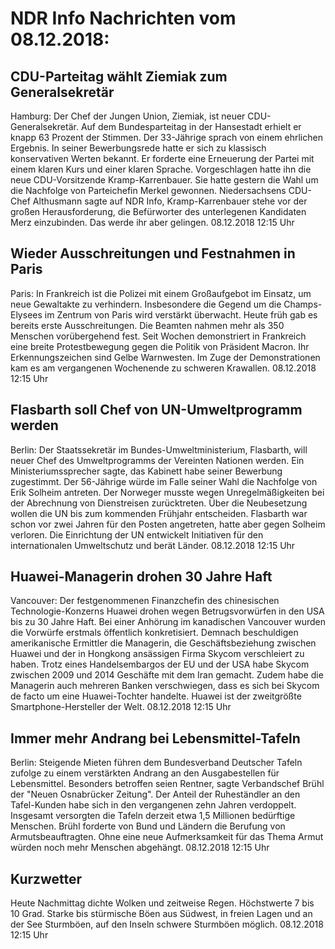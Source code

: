 # NDR Info Nachrichten vom 08.12.2018:


## CDU-Parteitag wählt Ziemiak zum Generalsekretär
Hamburg: Der Chef der Jungen Union, Ziemiak, ist neuer CDU-Generalsekretär. Auf dem Bundesparteitag in der Hansestadt erhielt er knapp 63 Prozent der Stimmen. Der 33-Jährige sprach von einem ehrlichen Ergebnis. In seiner Bewerbungsrede hatte er sich zu klassisch konservativen Werten bekannt. Er forderte eine Erneuerung der Partei mit einem klaren Kurs und einer klaren Sprache. Vorgeschlagen hatte ihn die neue CDU-Vorsitzende Kramp-Karrenbauer. Sie hatte gestern die Wahl um die Nachfolge von Parteichefin Merkel gewonnen. Niedersachsens CDU-Chef Althusmann sagte auf NDR Info, Kramp-Karrenbauer stehe vor der großen Herausforderung, die Befürworter des unterlegenen Kandidaten Merz einzubinden. Das werde ihr aber gelingen. 08.12.2018 12:15 Uhr 

## Wieder Ausschreitungen und Festnahmen in Paris
Paris: In Frankreich ist die Polizei mit einem  Großaufgebot im Einsatz, um neue Gewaltakte zu verhindern. Insbesondere die Gegend um die Champs-Elysees im Zentrum von Paris wird verstärkt überwacht. Heute früh gab es bereits erste Ausschreitungen. Die Beamten nahmen mehr als 350 Menschen vorübergehend fest. Seit Wochen demonstriert in Frankreich eine breite Protestbewegung gegen die Politik von Präsident Macron. Ihr Erkennungszeichen sind Gelbe Warnwesten. Im Zuge der Demonstrationen kam es am vergangenen Wochenende zu schweren Krawallen. 08.12.2018 12:15 Uhr 

## Flasbarth soll Chef von UN-Umweltprogramm werden
Berlin: Der Staatssekretär im Bundes-Umweltministerium, Flasbarth, will neuer Chef des Umweltprogramms der Vereinten Nationen werden. Ein Ministeriumssprecher sagte, das Kabinett habe seiner Bewerbung zugestimmt. Der 56-Jährige würde im Falle seiner Wahl die Nachfolge von Erik Solheim antreten. Der Norweger musste wegen Unregelmäßigkeiten bei der Abrechnung von Dienstreisen zurücktreten. Über die Neubesetzung wollen die UN bis zum kommenden Frühjahr entscheiden. Flasbarth war schon vor zwei Jahren für den Posten angetreten, hatte aber gegen Solheim verloren. Die Einrichtung der UN entwickelt Initiativen für den internationalen Umweltschutz und berät Länder. 08.12.2018 12:15 Uhr 

## Huawei-Managerin drohen 30 Jahre Haft
Vancouver: 	Der festgenommenen Finanzchefin des chinesischen Technologie-Konzerns Huawei drohen wegen Betrugsvorwürfen in den USA bis zu 30 Jahre Haft. Bei einer Anhörung im kanadischen Vancouver wurden die Vorwürfe erstmals öffentlich konkretisiert. Demnach beschuldigen amerikanische Ermittler die Managerin, die Geschäftsbeziehung zwischen Huawei und der in Hongkong ansässigen Firma Skycom verschleiert zu haben. Trotz eines Handelsembargos der EU und der USA habe Skycom zwischen 2009 und 2014 Geschäfte mit dem Iran gemacht. Zudem habe die Managerin auch mehreren Banken verschwiegen, dass es sich bei Skycom de facto um eine Huawei-Tochter handelte. Huawei ist der zweitgrößte Smartphone-Hersteller der Welt. 08.12.2018 12:15 Uhr 

## Immer mehr Andrang bei Lebensmittel-Tafeln
Berlin: Steigende Mieten führen dem Bundesverband Deutscher Tafeln zufolge zu einem verstärkten Andrang an den Ausgabestellen für Lebensmittel. Besonders betroffen seien Rentner, sagte Verbandschef Brühl der "Neuen Osnabrücker Zeitung". Der Anteil der Ruheständler an den Tafel-Kunden habe sich in den vergangenen zehn Jahren verdoppelt. Insgesamt versorgten die Tafeln derzeit etwa 1,5 Millionen bedürftige Menschen. Brühl forderte von Bund und Ländern die Berufung von Armutsbeauftragten. Ohne eine neue Aufmerksamkeit für das Thema Armut würden noch mehr Menschen abgehängt. 08.12.2018 12:15 Uhr 

## Kurzwetter
Heute Nachmittag dichte Wolken und zeitweise Regen. Höchstwerte 7 bis 10 Grad. Starke bis stürmische Böen aus Südwest, in freien Lagen und an der See Sturmböen, auf den Inseln schwere Sturmböen möglich. 08.12.2018 12:15 Uhr 
